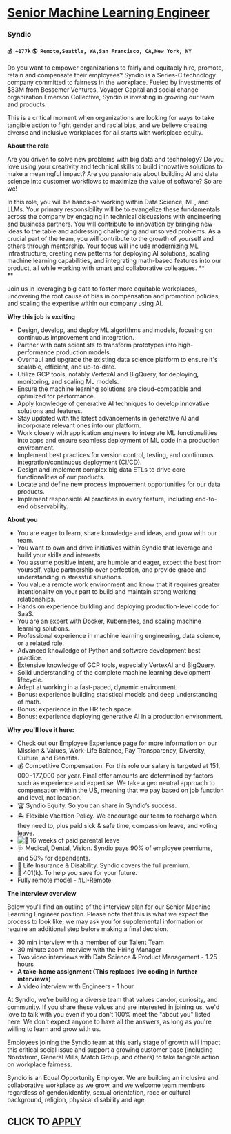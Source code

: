 # [Senior Machine Learning Engineer](https://www.remotewlb.com/apply/senior-machine-learning-engineer-64829)  
### Syndio  
#### `💰 ~177k` `🌎 Remote,Seattle, WA,San Francisco, CA,New York, NY`  

Do you want to empower organizations to fairly and equitably hire, promote, retain and compensate their employees? Syndio is a Series-C technology company committed to fairness in the workplace. Fueled by investments of $83M from Bessemer Ventures, Voyager Capital and social change organization Emerson Collective, Syndio is investing in growing our team and products.

This is a critical moment when organizations are looking for ways to take tangible action to fight gender and racial bias, and we believe creating diverse and inclusive workplaces for all starts with workplace equity.

 **About the role**

Are you driven to solve new problems with big data and technology? Do you love using your creativity and technical skills to build innovative solutions to make a meaningful impact? Are you passionate about building AI and data science into customer workflows to maximize the value of software? So are we!

In this role, you will be hands-on working within Data Science, ML, and LLMs. Your primary responsibility will be to evangelize these fundamentals across the company by engaging in technical discussions with engineering and business partners. You will contribute to innovation by bringing new ideas to the table and addressing challenging and unsolved problems. As a crucial part of the team, you will contribute to the growth of yourself and others through mentorship. Your focus will include modernizing ML infrastructure, creating new patterns for deploying AI solutions, scaling machine learning capabilities, and integrating math-based features into our product, all while working with smart and collaborative colleagues. **  
**

Join us in leveraging big data to foster more equitable workplaces, uncovering the root cause of bias in compensation and promotion policies, and scaling the expertise within our company using AI.

**Why this job is exciting**

  * Design, develop, and deploy ML algorithms and models, focusing on continuous improvement and integration.
  * Partner with data scientists to transform prototypes into high-performance production models.
  * Overhaul and upgrade the existing data science platform to ensure it's scalable, efficient, and up-to-date.
  * Utilize GCP tools, notably VertexAI and BigQuery, for deploying, monitoring, and scaling ML models.
  * Ensure the machine learning solutions are cloud-compatible and optimized for performance.
  * Apply knowledge of generative AI techniques to develop innovative solutions and features.
  * Stay updated with the latest advancements in generative AI and incorporate relevant ones into our platform.
  * Work closely with application engineers to integrate ML functionalities into apps and ensure seamless deployment of ML code in a production environment.
  * Implement best practices for version control, testing, and continuous integration/continuous deployment (CI/CD).
  * Design and implement complex big data ETLs to drive core functionalities of our products.
  * Locate and define new process improvement opportunities for our data products.
  * Implement responsible AI practices in every feature, including end-to-end observability.

**About you**

  * You are eager to learn, share knowledge and ideas, and grow with our team.
  * You want to own and drive initiatives within Syndio that leverage and build your skills and interests.
  * You assume positive intent, are humble and eager, expect the best from yourself, value partnership over perfection, and provide grace and understanding in stressful situations.
  * You value a remote work environment and know that it requires greater intentionality on your part to build and maintain strong working relationships.
  * Hands on experience building and deploying production-level code for SaaS.
  * You are an expert with Docker, Kubernetes, and scaling machine learning solutions.
  * Professional experience in machine learning engineering, data science, or a related role.
  * Advanced knowledge of Python and software development best practice.
  * Extensive knowledge of GCP tools, especially VertexAI and BigQuery.
  * Solid understanding of the complete machine learning development lifecycle.
  * Adept at working in a fast-paced, dynamic environment.
  * Bonus: experience building statistical models and deep understanding of math.
  * Bonus: experience in the HR tech space.
  * Bonus: experience deploying generative AI in a production environment.

**Why you'll love it here:**

  * Check out our Employee Experience page for more information on our Mission & Values, Work-Life Balance, Pay Transparency, Diversity, Culture, and Benefits. 
  * 💰 Competitive Compensation. For this role our salary is targeted at $151,000 -$177,000 per year. Final offer amounts are determined by factors such as experience and expertise. We take a geo neutral approach to compensation within the US, meaning that we pay based on job function and level, not location. 
  * 🏆 Syndio Equity. So you can share in Syndio’s success.
  * 🏝 Flexible Vacation Policy. We encourage our team to recharge when they need to, plus paid sick & safe time, compassion leave, and voting leave. 
  * ![:hatching_chick:](https://a.slack-edge.com/production-standard-emoji-assets/13.0/apple-medium/1f423@2x.png) 16 weeks of paid parental leave
  * 🩺 Medical, Dental, Vision. Syndio pays 90% of employee premiums, and 50% for dependents.
  * 🏥 Life Insurance & Disability. Syndio covers the full premium.
  * 🏦 401(k). To help you save for your future.
  * Fully remote model - #LI-Remote 

**The interview overview**

Below you'll find an outline of the interview plan for our Senior Machine Learning Engineer position. Please note that this is what we expect the process to look like; we may ask you for supplemental information or require an additional step before making a final decision.

  * 30 min interview with a member of our Talent Team
  * 30 minute zoom interview with the Hiring Manager
  * Two video interviews with Data Science & Product Management - 1.25 hours
  * **A take-home assignment (This replaces live coding in further interviews)**
  * A video interview with Engineers - 1 hour

At Syndio, we're building a diverse team that values candor, curiosity, and community. If you share these values and are interested in joining us, we'd love to talk with you even if you don't 100% meet the "about you" listed here. We don't expect anyone to have all the answers, as long as you're willing to learn and grow with us.

Employees joining the Syndio team at this early stage of growth will impact this critical social issue and support a growing customer base (including Nordstrom, General Mills, Match Group, and others) to take tangible action on workplace fairness.

Syndio is an Equal Opportunity Employer. We are building an inclusive and collaborative workplace as we grow, and we welcome team members regardless of gender/identity, sexual orientation, race or cultural background, religion, physical disability and age.

  
## CLICK TO [APPLY](https://www.remotewlb.com/apply/senior-machine-learning-engineer-64829)

